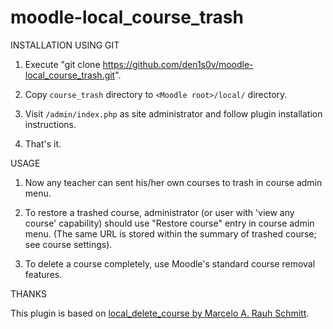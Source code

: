 # moodle-local_course_trash

INSTALLATION USING GIT

1) Execute "git clone https://github.com/den1s0v/moodle-local_course_trash.git".

2) Copy `course_trash` directory to `<Moodle root>/local/` directory.

3) Visit `/admin/index.php` as site administrator and follow plugin installation instructions.

4) That's it. 


USAGE

1) Now any teacher can sent his/her own courses to trash in course admin menu.

2) To restore a trashed course, administrator (or user with 'view any course' capability) should use "Restore course" entry in course admin menu. (The same URL is stored within the summary of trashed course; see course settings).

3) To delete a course completely, use Moodle's standard course removal features.


THANKS

This plugin is based on [local_delete_course by Marcelo A. Rauh Schmitt](https://github.com/marceloschmitt/moodle-local_delete_course).


